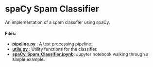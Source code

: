 # spaCy Spam Classifier

An implementation of a spam classifier using spaCy.

#### Files:
  - [**pipeline.py**](pipeline.py) : A text processing pipeline.
  - [**utils.py**](utils.py) : Utility functions for the classifier.
  - [**spaCy_Spam_Classifier.ipynb**](spaCy_Spam_Classifier.ipynb): Jupyter notebook walking through a simple example.
